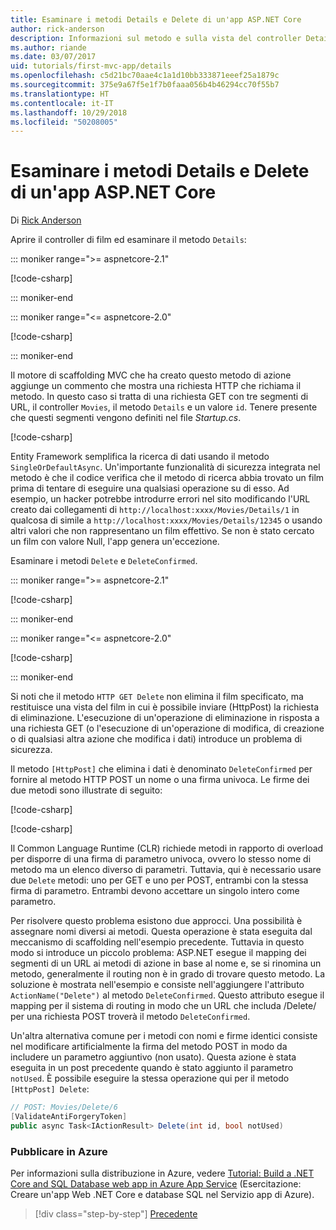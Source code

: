 ```yaml
---
title: Esaminare i metodi Details e Delete di un'app ASP.NET Core
author: rick-anderson
description: Informazioni sul metodo e sulla vista del controller Details in un'app ASP.NET Core MVC di base.
ms.author: riande
ms.date: 03/07/2017
uid: tutorials/first-mvc-app/details
ms.openlocfilehash: c5d21bc70aae4c1a1d10bb333871eeef25a1879c
ms.sourcegitcommit: 375e9a67f5e1f7b0faaa056b4b46294cc70f55b7
ms.translationtype: HT
ms.contentlocale: it-IT
ms.lasthandoff: 10/29/2018
ms.locfileid: "50208005"
---
```

# <a name="examine-the-details-and-delete-methods-of-an-aspnet-core-app"></a>Esaminare i metodi Details e Delete di un'app ASP.NET Core

Di [Rick Anderson](https://twitter.com/RickAndMSFT)

Aprire il controller di film ed esaminare il metodo `Details`:

::: moniker range=">= aspnetcore-2.1"

[!code-csharp[](start-mvc/sample/MvcMovie21/Controllers/MoviesController.cs?name=snippet_details)]

::: moniker-end

::: moniker range="<= aspnetcore-2.0"

[!code-csharp[](start-mvc/sample/MvcMovie/Controllers/MoviesController.cs?name=snippet_details)]

::: moniker-end

Il motore di scaffolding MVC che ha creato questo metodo di azione aggiunge un commento che mostra una richiesta HTTP che richiama il metodo. In questo caso si tratta di una richiesta GET con tre segmenti di URL, il controller `Movies`, il metodo `Details` e un valore `id`. Tenere presente che questi segmenti vengono definiti nel file *Startup.cs*.

[!code-csharp[](start-mvc/sample/MvcMovie/Startup.cs?highlight=5&name=snippet_1)]

Entity Framework semplifica la ricerca di dati usando il metodo `SingleOrDefaultAsync`. Un'importante funzionalità di sicurezza integrata nel metodo è che il codice verifica che il metodo di ricerca abbia trovato un film prima di tentare di eseguire una qualsiasi operazione su di esso. Ad esempio, un hacker potrebbe introdurre errori nel sito modificando l'URL creato dai collegamenti di `http://localhost:xxxx/Movies/Details/1` in qualcosa di simile a `http://localhost:xxxx/Movies/Details/12345` o usando altri valori che non rappresentano un film effettivo. Se non è stato cercato un film con valore Null, l'app genera un'eccezione.

Esaminare i metodi `Delete` e `DeleteConfirmed`.

::: moniker range=">= aspnetcore-2.1"

[!code-csharp[](start-mvc/sample/MvcMovie21/Controllers/MoviesController.cs?name=snippet_delete)]

::: moniker-end

::: moniker range="<= aspnetcore-2.0"

[!code-csharp[](start-mvc/sample/MvcMovie/Controllers/MoviesController.cs?name=snippet_delete)]

::: moniker-end

Si noti che il metodo `HTTP GET Delete` non elimina il film specificato, ma restituisce una vista del film in cui è possibile inviare (HttpPost) la richiesta di eliminazione. L'esecuzione di un'operazione di eliminazione in risposta a una richiesta GET (o l'esecuzione di un'operazione di modifica, di creazione o di qualsiasi altra azione che modifica i dati) introduce un problema di sicurezza.

Il metodo `[HttpPost]` che elimina i dati è denominato `DeleteConfirmed` per fornire al metodo HTTP POST un nome o una firma univoca. Le firme dei due metodi sono illustrate di seguito:

[!code-csharp[](start-mvc/sample/MvcMovie/Controllers/MoviesController.cs?name=snippet_delete2)]

[!code-csharp[](start-mvc/sample/MvcMovie/Controllers/MoviesController.cs?name=snippet_delete3)]


Il Common Language Runtime (CLR) richiede metodi in rapporto di overload per disporre di una firma di parametro univoca, ovvero lo stesso nome di metodo ma un elenco diverso di parametri. Tuttavia, qui è necessario usare due `Delete` metodi: uno per GET e uno per POST, entrambi con la stessa firma di parametro. Entrambi devono accettare un singolo intero come parametro.

Per risolvere questo problema esistono due approcci. Una possibilità è assegnare nomi diversi ai metodi. Questa operazione è stata eseguita dal meccanismo di scaffolding nell'esempio precedente. Tuttavia in questo modo si introduce un piccolo problema: ASP.NET esegue il mapping dei segmenti di un URL ai metodi di azione in base al nome e, se si rinomina un metodo, generalmente il routing non è in grado di trovare questo metodo. La soluzione è mostrata nell'esempio e consiste nell'aggiungere l'attributo `ActionName("Delete")` al metodo `DeleteConfirmed`. Questo attributo esegue il mapping per il sistema di routing in modo che un URL che includa /Delete/ per una richiesta POST troverà il metodo `DeleteConfirmed`.

Un'altra alternativa comune per i metodi con nomi e firme identici consiste nel modificare artificialmente la firma del metodo POST in modo da includere un parametro aggiuntivo (non usato). Questa azione è stata eseguita in un post precedente quando è stato aggiunto il parametro `notUsed`. È possibile eseguire la stessa operazione qui per il metodo `[HttpPost] Delete`:

```csharp
// POST: Movies/Delete/6
[ValidateAntiForgeryToken]
public async Task<IActionResult> Delete(int id, bool notUsed)
```

### <a name="publish-to-azure"></a>Pubblicare in Azure

Per informazioni sulla distribuzione in Azure, vedere [Tutorial: Build a .NET Core and SQL Database web app in Azure App Service](/azure/app-service/app-service-web-tutorial-dotnetcore-sqldb) (Esercitazione: Creare un'app Web .NET Core e database SQL nel Servizio app di Azure).

> [!div class="step-by-step"]
> [Precedente](validation.md)
